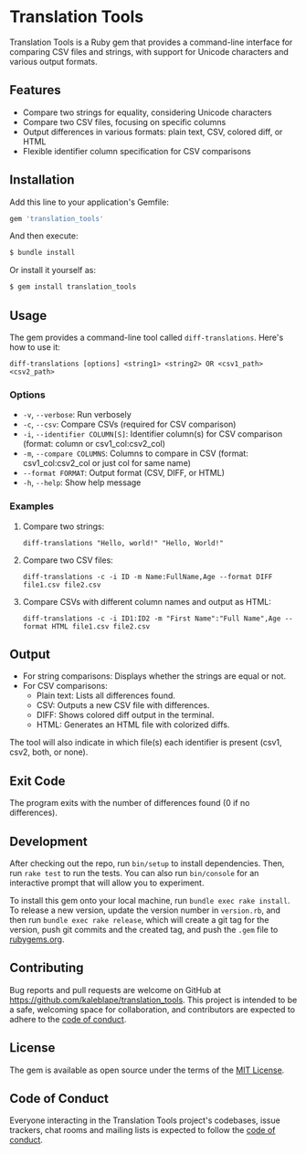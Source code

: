 # Translation Tools

Translation Tools is a Ruby gem that provides a command-line interface for comparing CSV files and strings, with support for Unicode characters and various output formats.

## Features

- Compare two strings for equality, considering Unicode characters
- Compare two CSV files, focusing on specific columns
- Output differences in various formats: plain text, CSV, colored diff, or HTML
- Flexible identifier column specification for CSV comparisons

## Installation

Add this line to your application's Gemfile:

```ruby
gem 'translation_tools'
```

And then execute:

```bash
$ bundle install
```

Or install it yourself as:

```bash
$ gem install translation_tools
```

## Usage

The gem provides a command-line tool called `diff-translations`. Here's how to use it:

```
diff-translations [options] <string1> <string2> OR <csv1_path> <csv2_path>
```

### Options

- `-v`, `--verbose`: Run verbosely
- `-c`, `--csv`: Compare CSVs (required for CSV comparison)
- `-i`, `--identifier COLUMN[S]`: Identifier column(s) for CSV comparison (format: column or csv1_col:csv2_col)
- `-m`, `--compare COLUMNS`: Columns to compare in CSV (format: csv1_col:csv2_col or just col for same name)
- `--format FORMAT`: Output format (CSV, DIFF, or HTML)
- `-h`, `--help`: Show help message

### Examples

1. Compare two strings:
   ```
   diff-translations "Hello, world!" "Hello, World!"
   ```

2. Compare two CSV files:
   ```
   diff-translations -c -i ID -m Name:FullName,Age --format DIFF file1.csv file2.csv
   ```

3. Compare CSVs with different column names and output as HTML:
   ```
   diff-translations -c -i ID1:ID2 -m "First Name":"Full Name",Age --format HTML file1.csv file2.csv
   ```

## Output

- For string comparisons: Displays whether the strings are equal or not.
- For CSV comparisons:
  - Plain text: Lists all differences found.
  - CSV: Outputs a new CSV file with differences.
  - DIFF: Shows colored diff output in the terminal.
  - HTML: Generates an HTML file with colorized diffs.

The tool will also indicate in which file(s) each identifier is present (csv1, csv2, both, or none).

## Exit Code

The program exits with the number of differences found (0 if no differences).

## Development

After checking out the repo, run `bin/setup` to install dependencies. Then, run `rake test` to run the tests. You can also run `bin/console` for an interactive prompt that will allow you to experiment.

To install this gem onto your local machine, run `bundle exec rake install`. To release a new version, update the version number in `version.rb`, and then run `bundle exec rake release`, which will create a git tag for the version, push git commits and the created tag, and push the `.gem` file to [rubygems.org](https://rubygems.org).

## Contributing

Bug reports and pull requests are welcome on GitHub at https://github.com/kaleblape/translation_tools. This project is intended to be a safe, welcoming space for collaboration, and contributors are expected to adhere to the [code of conduct](https://github.com/kaleblape/translation_tools/blob/main/CODE_OF_CONDUCT.md).

## License

The gem is available as open source under the terms of the [MIT License](https://opensource.org/licenses/MIT).

## Code of Conduct

Everyone interacting in the Translation Tools project's codebases, issue trackers, chat rooms and mailing lists is expected to follow the [code of conduct](https://github.com/kaleblape/translation_tools/blob/main/CODE_OF_CONDUCT.md).
